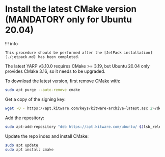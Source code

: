 # Install the latest CMake version (MANDATORY only for Ubuntu 20.04)

!!! info

    This procedure should be performed after the [JetPack installation](./jetpack.md) has been completed. 
    
The latest YARP v3.10.0 requires CMake >= 3.19, but Ubuntu 20.04 only provides CMake 3.16, so it needs to be upgraded.

To download the latest version, first remove CMake with:

```bash
sudo apt purge --auto-remove cmake
```

Get a copy of the signing key:

```bash
wget -O - https://apt.kitware.com/keys/kitware-archive-latest.asc 2>/dev/null | gpg --dearmor - | sudo tee /etc/apt/trusted.gpg.d/kitware.gpg >/dev/null
```

Add the repository:

```bash
sudo apt-add-repository "deb https://apt.kitware.com/ubuntu/ $(lsb_release -cs) main"
```

Update the repo index and install CMake:

```bash
sudo apt update
sudo apt install cmake
```
